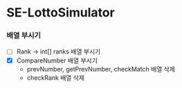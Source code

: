 # SE-LottoSimulator

### 배열 부시기

- [ ]  Rank → int[] ranks 배열 부시기
- [x]  CompareNumber 배열 부시기
    - prevNumber, getPrevNumber, checkMatch 배열 삭제
    - checkRank 배열 삭제
